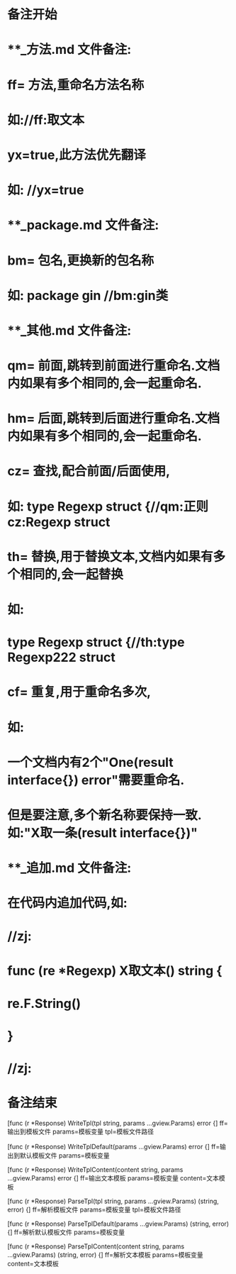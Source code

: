 # 备注开始
# **_方法.md 文件备注:
# ff= 方法,重命名方法名称
# 如://ff:取文本
#
# yx=true,此方法优先翻译
# 如: //yx=true

# **_package.md 文件备注:
# bm= 包名,更换新的包名称 
# 如: package gin //bm:gin类

# **_其他.md 文件备注:
# qm= 前面,跳转到前面进行重命名.文档内如果有多个相同的,会一起重命名.
# hm= 后面,跳转到后面进行重命名.文档内如果有多个相同的,会一起重命名.
# cz= 查找,配合前面/后面使用,
# 如: type Regexp struct {//qm:正则 cz:Regexp struct
#
# th= 替换,用于替换文本,文档内如果有多个相同的,会一起替换
# 如:
# type Regexp struct {//th:type Regexp222 struct
#
# cf= 重复,用于重命名多次,
# 如: 
# 一个文档内有2个"One(result interface{}) error"需要重命名.
# 但是要注意,多个新名称要保持一致. 如:"X取一条(result interface{})"

# **_追加.md 文件备注:
# 在代码内追加代码,如:
# //zj:
# func (re *Regexp) X取文本() string { 
# re.F.String()
# }
# //zj:
# 备注结束

[func (r *Response) WriteTpl(tpl string, params ...gview.Params) error {]
ff=输出到模板文件
params=模板变量
tpl=模板文件路径

[func (r *Response) WriteTplDefault(params ...gview.Params) error {]
ff=输出到默认模板文件
params=模板变量

[func (r *Response) WriteTplContent(content string, params ...gview.Params) error {]
ff=输出文本模板
params=模板变量
content=文本模板

[func (r *Response) ParseTpl(tpl string, params ...gview.Params) (string, error) {]
ff=解析模板文件
params=模板变量
tpl=模板文件路径

[func (r *Response) ParseTplDefault(params ...gview.Params) (string, error) {]
ff=解析默认模板文件
params=模板变量

[func (r *Response) ParseTplContent(content string, params ...gview.Params) (string, error) {]
ff=解析文本模板
params=模板变量
content=文本模板
